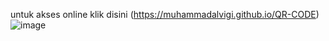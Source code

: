 untuk akses online klik disini (https://muhammadalvigi.github.io/QR-CODE)
![image](https://github.com/user-attachments/assets/2c9ceae7-ab8b-49e6-bc12-594a5e9543c1)
